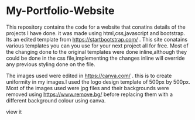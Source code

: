 # My-Portfolio-Website

This repository contains the code for a website that conatins details of the projects I have done. it was made using html,css,javascript and bootstrap. Its an edited template from https://startbootstrap.com/ . This site conatains various templates you can you use for your next project all for free. 
Most of the changing done to the original templates were done inline,although they could be done in the css file,implementing the changes inline will override any previous styling done on the file.

The images used were edited in https://canva.com/ . this is to create uniformity in my images.I used the logo design template of 500px by 500px. Most of the images used were jpg files  and their backgrounds were removed using https://www.remove.bg/ before replacing them with a different background colour using canva.

view it 
